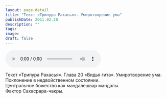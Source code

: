 ```yaml
---
layout: page-detail
title: "Текст «Трипура Рахасья». Умиротворение ума"
publishDate: 2011.02.28
description: ""
tags:
image:
draft: false
---
```


<audio title="2011.02.28 - Текст «Трипура Рахасья». Умиротворение ума.mp3" src="/upload/iblock/d73/d73730017a577ec3e07a5d93d6e45309.mp3" controls=""></audio>

 Текст «Трипура Рахасья». Глава 20 «Видья гита». Умиротворение ума.  
 Поклонение в недвойственном состоянии.  
 Центральное божество как мандалешвар мандалы.  
 Фактор Сахасрара-чакры.  

  
